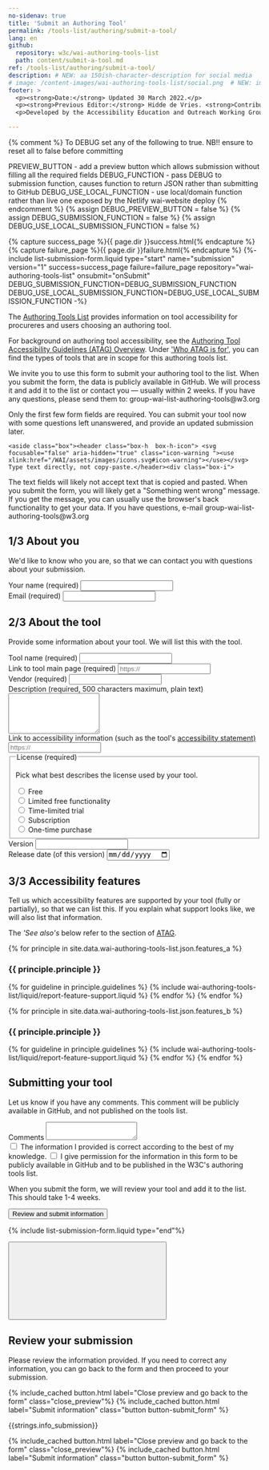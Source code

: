 ```yaml
---
no-sidenav: true
title: 'Submit an Authoring Tool'
permalink: /tools-list/authoring/submit-a-tool/
lang: en
github:
  repository: w3c/wai-authoring-tools-list
  path: content/submit-a-tool.md
ref: /tools-list/authoring/submit-a-tool/
description: # NEW: aa 150ish-character-description for social media   # translate the description
# image: /content-images/wai-authoring-tools-list/social.png  # NEW: image for social media (leave commented out if we don't have a specific one for this resource)
footer: >
  <p><strong>Date:</strong> Updated 30 March 2022.</p>
  <p><strong>Previous Editor:</strong> Hidde de Vries. <strong>Contributors:</strong> Steve Lee, Shawn Lawton Henry, Kevin White, and <a href="https://www.w3.org/groups/wg/eowg/participants">EOWG Participants</a>.</p>
  <p>Developed by the Accessibility Education and Outreach Working Group (<a href="https://www.w3.org/groups/wg/eowg">EOWG</a>). Developed as part of the <a href="https://www.w3.org/WAI/about/projects/wai-guide/">WAI-Guide project</a>, co-funded by the European Commission.</p>

---
```


<!-- markdownlint-disable no-inline-html -->

{% comment %}
To DEBUG set any of the following to true.
NB!! ensure to reset all to false before committing

PREVIEW_BUTTON - add a preview button which allows submission without filling all the required fields
DEBUG_FUNCTION - pass DEBUG to submission function, causes function to return JSON rather than submitting to GitHub
DEBUG_USE_LOCAL_FUNCTION - use local/domain function rather than live one exposed by the Netlify wai-website deploy
{% endcomment %}
{% assign DEBUG_PREVIEW_BUTTON = false %}
{% assign DEBUG_SUBMISSION_FUNCTION = false %}
{% assign DEBUG_USE_LOCAL_SUBMISSION_FUNCTION = false %}

<div style="grid-column: 4 / span 4">

<style>
{% include wai-authoring-tools-list/css/styles.css %}
main > header { grid-column: 4 / span 4; }
</style>

<!-- <a href="../">Back to List of Authoring tools</a> -->

<script>
  // TODO this may not be the best place for the handler
function onSubmit(e) {
  e.preventDefault();
  getPreviewSubmission();
}
</script>

{% capture success_page %}{{ page.dir }}success.html{% endcapture %}
{% capture failure_page %}{{ page.dir }}failure.html{% endcapture %}
{%- include list-submission-form.liquid type="start"
                                   name="submission"
                                   version="1"
                                   success=success_page
                                   failure=failure_page
                                   repository="wai-authoring-tools-list"
                                   onsubmit="onSubmit"
                                   DEBUG_SUBMISSION_FUNCTION=DEBUG_SUBMISSION_FUNCTION
                                   DEBUG_USE_LOCAL_SUBMISSION_FUNCTION=DEBUG_USE_LOCAL_SUBMISSION_FUNCTION -%}
  
  <p>The <a href="../">Authoring Tools List</a> provides information on tool accessibility for procureres and users choosing an authoring tool.</p>
  <p>For background on authoring tool accessibility, see the <a href="https://www.w3.org/WAI/standards-guidelines/atag/">Authoring Tool Accessibility Guidelines (ATAG) Overview</a>. Under <a href="https://www.w3.org/WAI/standards-guidelines/atag/#who-atag-is-for">'Who ATAG is for'</a>, you can find the types of tools that are in scope for this authoring tools list.</p>
  <p>We invite you to use this form to submit your authoring tool to the list. When you submit the form, the data is publicly available in GitHub. We will process it and add it to the list or contact you &mdash; usually within 2 weeks. If you have any questions, please send them to: group-wai-list-authoring-tools@w3.org</p>
  <p>Only the first few form fields are required. You can submit your tool now with some questions left unanswered, and provide an updated submission later.</p> 
  
    <aside class="box"><header class="box-h  box-h-icon"> <svg focusable="false" aria-hidden="true" class="icon-warning "><use xlink:href="/WAI/assets/images/icons.svg#icon-warning"></use></svg> Type text directly, not copy-paste.</header><div class="box-i">
  <p>The text fields will likely not accept text that is copied and pasted. When you submit the form, you will likely get a "Something went wrong" message. If you get the message, you can usually use the browser's back functionality to get your data. If you have questions, e-mail group-wai-list-authoring-tools@w3.org</p>
  </div></aside>

  <h2 id="about-you"><span>1/3</span> About you</h2>
  <p>We'd like to know who you are, so that we can contact you with questions about your submission.</p>

  <div class="field">
    <label for="submitter-name">Your name <span>(required)</span></label>
    <input type="text" id="submitter-name" name="submitter-name" required>
  </div>
  <div class="field">
    <label for="submitter-email">Email <span>(required)</span></label>
    <input type="email" id="submitter-email" name="submitter-email" required>
  </div>

  <h2 id="the-tool"><span>2/3</span> About the tool</h2>
  <p>Provide some information about your tool. We will list this with the tool.</p>

  <div class="field">
    <label for="tool-name">Tool name <span>(required)</span></label>
    <input type="text" id="tool-name" name="tool-name" required>
  </div>
  <div class="field">
    <label for="tool-link">Link to tool main page <span>(required)</span></label>
    <input type="text" id="tool-link" name="tool-link"  placeholder="https://" required>
  </div>
  <div class="field">
    <label for="tool-vendor">Vendor <span>(required)</span></label>
    <input type="text" id="tool-vendor" name="tool-vendor" required>
  </div>
  <div class="field">
    <label for="tool-description">Description <span>(required, 500 characters maximum, plain text)</span></label>
    <textarea id="tool-description" name="tool-description" maxlength="500" rows="5" required></textarea>
  </div>
  <div class="field">
    <label for="tool-statement">Link to accessibility information <span>(such as the tool's <a href="https://www.w3.org/WAI/planning/statements/">accessibility statement)</a></span></label>
    <input type="text" id="tool-statement" name="tool-statement" placeholder="https://">
  </div>
  <fieldset class="field fieldset_radio">
    <legend>License <span>(required)</span></legend>
    <p>Pick what best describes the license used by your tool.</p>
    <div class="radio-field">
      <input id="tool-license-free" type="radio" name="tool-license" value="free" required>
      <label for="tool-license-free">Free</label>
    </div>
    <div class="radio-field">
      <input id="tool-license-limited-free" type="radio" name="tool-license" value="limited-free">
      <label for="tool-license-limited-free">Limited free functionality</label>
    </div>
    <div class="radio-field">
      <input id="tool-license-free-trial" type="radio" name="tool-license" value="free-trial">
      <label for="tool-license-free-trial">Time-limited trial</label>
    </div>
    <div class="radio-field">
      <input id="tool-license-subscription" type="radio" name="tool-license" value="subscription">
      <label for="tool-license-subscription">Subscription</label>
    </div>
    <div class="radio-field">
      <input id="tool-license-purchase" type="radio" name="tool-license" value="purchase">
      <label for="tool-license-purchase">One-time purchase</label>
    </div>
  </fieldset>
  <div class="field">
    <label for="tool-version">Version</label>
    <input type="text" id="tool-version" name="tool-version">
  </div>
  <div class="field">
    <label for="tool-release-date">Release date (of this version)</label>
    <input type="date" id="tool-release-date" name="tool-release-date">
  </div>

  <h2 id="accessibility-features"><span>3/3</span> Accessibility features</h2>
  <p>Tell us which accessibility features are supported by your tool (fully or partially), so that we can list this. If you explain what support looks like, we will also list that information.</p>
  <p>The <em>'See also's</em> below refer to the section of <a href="https://www.w3.org/TR/ATAG20/">ATAG</a>.</p>

  <div class="field">

{% for principle in site.data.wai-authoring-tools-list.json.features_a %}

  <h3>{{ principle.principle }}</h3>
  {% for guideline in principle.guidelines %}
  {% include wai-authoring-tools-list/liquid/report-feature-support.liquid %}
  {% endfor %}
  {% endfor %}

{% for principle in site.data.wai-authoring-tools-list.json.features_b %}

  <h3>{{ principle.principle }}</h3>
  {% for guideline in principle.guidelines %}
  {% include wai-authoring-tools-list/liquid/report-feature-support.liquid %}
  {% endfor %}
  {% endfor %}

  </div>

  <h2>Submitting your tool</h2>
  <p>Let us know if you have any comments. This comment will be publicly available in GitHub, and not published on the tools list.</p>
  <div class="field">
    <label for="comments">Comments</label>
    <textarea id="comments" name="comments"></textarea>
  </div>

  <div class="field">
    <label><input type="checkbox" required> The information I provided is correct according to the best of my knowledge.</label>
    <label><input type="checkbox" required> I give permission for the information in this form to be publicly available in GitHub and to be published in the W3C's authoring tools list.</label>
  </div>
  <p>When you submit the form, we will review your tool and add it to the list. This should take 1-4 weeks.</p>

  <div class="field">
    <button type="submit">Review and submit information</button>
  </div>

{% include list-submission-form.liquid type="end"%}

<script>
{% include wai-authoring-tools-list/js/preview.js %}
{% include wai-authoring-tools-list/js/tools.js %}

{% if DEBUG_PREVIEW_BUTTON %}
(function(){
  const button = document.createElement('button')
  button.innerText = 'Show Preview'
  button.addEventListener('click', e => {
      getPreviewSubmission();
  })
  const form = document.querySelector('[name="submission"]');
  form.insertBefore(button, form.firstChild)
})();
{% endif %}
</script>

<div id="preview-submission-overlay" role="dialog" aria-modal="true" aria-labelledby="preview_title">
<div class="overlay-content">
  <button class="button button-close_preview icon" title="Close preview and go back to the form"><span><svg focusable="false" aria-hidden="true" class="icon-ex-circle "><use xlink:href="/WAI/assets/images/icons.svg#icon-ex-circle"></use></svg> </span></button>
  <h2 id="preview_title">Review your submission</h2>
  <p>Please review the information provided. If you need to correct any information, you can go back to the form and then proceed to your submission.</p>
  {% include_cached button.html label="Close preview and go back to the form" class="close_preview"%}
  {% include_cached button.html label="Submit information" class="button button-submit_form" %}
  <div class="details-preview box"></div>
  <p>{{strings.info_submission}}</p>
  {% include_cached button.html label="Close preview and go back to the form" class="close_preview"%}
  {% include_cached button.html label="Submit information" class="button button-submit_form" %}
</div>
</div>
